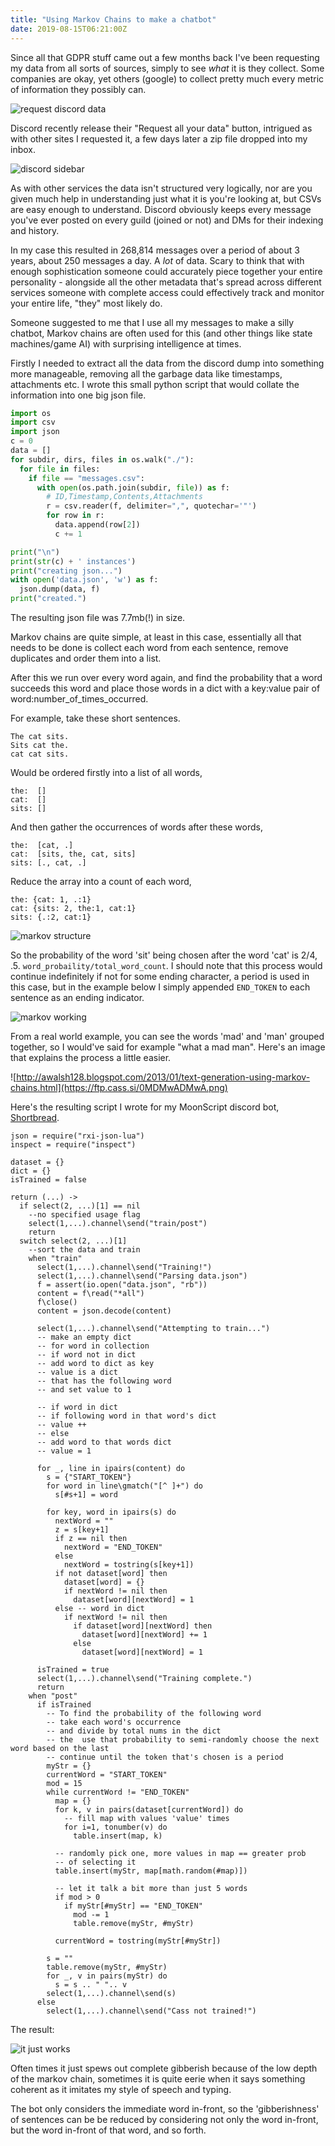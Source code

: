 ```yaml
---
title: "Using Markov Chains to make a chatbot"
date: 2019-08-15T06:21:00Z
---
```


Since all that GDPR stuff came out a few months back I've been requesting my data from all sorts of sources, simply to see _what_ it is they collect. Some companies are okay, yet others (google) to collect pretty much every metric of information they possibly can.

![request discord data](https://ftp.cass.si/==ANygjMwA.png)

Discord recently release their "Request all your data" button, intrigued as with other sites I requested it, a few days later a zip file dropped into my inbox.

![discord sidebar](https://ftp.cass.si/==gNykTMwA.png)

As with other services the data isn't structured very logically, nor are you given much help in understanding just what it is you're looking at, but CSVs are easy enough to understand. Discord obviously keeps every message you've ever posted on every guild (joined or not) and DMs for their indexing and history.

In my case this resulted in 268,814 messages over a period of about 3 years, about 250 messages a day. A _lot_ of data. Scary to think that with enough sophistication someone could accurately piece together your entire personality - alongside all the other metadata that's spread across different services someone with complete access could effectively track and monitor your entire life, "they" most likely do.

Someone suggested to me that I use all my messages to make a silly chatbot, Markov chains are often used for this (and other things like state machines/game AI) with surprising intelligence at times.

Firstly I needed to extract all the data from the discord dump into something more manageable, removing all the garbage data like timestamps, attachments etc. I wrote this small python script that would collate the information into one big json file.

```python
import os
import csv
import json
c = 0
data = []
for subdir, dirs, files in os.walk("./"):
  for file in files:
    if file == "messages.csv":
      with open(os.path.join(subdir, file)) as f:
        # ID,Timestamp,Contents,Attachments
        r = csv.reader(f, delimiter=",", quotechar='"')
        for row in r:
          data.append(row[2])
          c += 1

print("\n")
print(str(c) + ' instances')
print("creating json...")
with open('data.json', 'w') as f:
  json.dump(data, f)
print("created.")
```

The resulting json file was 7.7mb(!) in size.

Markov chains are quite simple, at least in this case, essentially all that needs to be done is collect each word from each sentence, remove duplicates and order them into a list.

After this we run over every word again, and find the probability that a word succeeds this word and place those words in a dict with a key:value pair of word:number_of_times_occurred.

For example, take these short sentences.

```
The cat sits.
Sits cat the.
cat cat sits.
```

Would be ordered firstly into a list of all words,

```
the:  []
cat:  []
sits: []
```

And then gather the occurrences of words after these words,

```
the:  [cat, .]
cat:  [sits, the, cat, sits]
sits: [., cat, .]
```

Reduce the array into a count of each word,

```
the: {cat: 1, .:1}
cat: {sits: 2, the:1, cat:1}
sits: {.:2, cat:1}
```

![markov structure](https://ftp.cass.si/=gDMycDMwA.png)

So the probability of the word 'sit' being chosen after the word 'cat' is 2/4, .5. `word_probaility/total_word_count`. I should note that this process would continue indefinitely if not for some ending character, a period is used in this case, but in the example below I simply appended `END_TOKEN` to each sentence as an ending indicator.

![markov working](https://ftp.cass.si/=kTM5cTMwA.png)

From a real world example, you can see the words 'mad' and 'man' grouped together, so I would've said for example "what a mad man". Here's an image that explains the process a little easier.

![http://awalsh128.blogspot.com/2013/01/text-generation-using-markov-chains.html](https://ftp.cass.si/0MDMwADMwA.png)

Here's the resulting script I wrote for my MoonScript discord bot, [Shortbread](https://gitlab.com/cxss/shortbread).

```moonscript
json = require("rxi-json-lua")
inspect = require("inspect")

dataset = {}
dict = {}
isTrained = false

return (...) ->
  if select(2, ...)[1] == nil
  	--no specified usage flag
    select(1,...).channel\send("train/post")
    return
  switch select(2, ...)[1]
  	--sort the data and train
    when "train"
      select(1,...).channel\send("Training!")
      select(1,...).channel\send("Parsing data.json")
      f = assert(io.open("data.json", "rb"))
      content = f\read("*all")
      f\close()
      content = json.decode(content)

      select(1,...).channel\send("Attempting to train...")
      -- make an empty dict
      -- for word in collection
      -- if word not in dict
      -- add word to dict as key
      -- value is a dict
      -- that has the following word
      -- and set value to 1

      -- if word in dict
      -- if following word in that word's dict
      -- value ++
      -- else
      -- add word to that words dict
      -- value = 1

      for _, line in ipairs(content) do
        s = {"START_TOKEN"}
        for word in line\gmatch("[^ ]+") do
          s[#s+1] = word

        for key, word in ipairs(s) do
          nextWord = ""
          z = s[key+1]
          if z == nil then
            nextWord = "END_TOKEN"
          else
            nextWord = tostring(s[key+1])
          if not dataset[word] then
            dataset[word] = {}
            if nextWord != nil then
              dataset[word][nextWord] = 1
          else -- word in dict
            if nextWord != nil then
              if dataset[word][nextWord] then
                dataset[word][nextWord] += 1
              else
                dataset[word][nextWord] = 1

      isTrained = true
      select(1,...).channel\send("Training complete.")
      return
    when "post"
      if isTrained
        -- To find the probability of the following word
        -- take each word's occurrence
        -- and divide by total nums in the dict
        -- the  use that probability to semi-randomly choose the next word based on the last
        -- continue until the token that's chosen is a period
        myStr = {}
        currentWord = "START_TOKEN"
        mod = 15
        while currentWord != "END_TOKEN"
          map = {}
          for k, v in pairs(dataset[currentWord]) do
            -- fill map with values 'value' times
            for i=1, tonumber(v) do
              table.insert(map, k)

          -- randomly pick one, more values in map == greater prob
          -- of selecting it
          table.insert(myStr, map[math.random(#map)])

          -- let it talk a bit more than just 5 words
          if mod > 0
            if myStr[#myStr] == "END_TOKEN"
              mod -= 1
              table.remove(myStr, #myStr)

          currentWord = tostring(myStr[#myStr])

        s = ""
        table.remove(myStr, #myStr)
        for _, v in pairs(myStr) do
          s = s .. " ".. v
        select(1,...).channel\send(s)
      else
        select(1,...).channel\send("Cass not trained!")

```

The result:

![it just works](https://ftp.cass.si/=gTOxADMwA.png)

Often times it just spews out complete gibberish because of the low depth of the markov chain, sometimes it is quite eerie when it says something coherent as it imitates my style of speech and typing.

The bot only considers the immediate word in-front, so the 'gibberishness' of sentences can be be reduced by considering not only the word in-front, but the word in-front of that word, and so forth.
